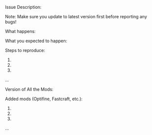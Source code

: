 Issue Description:

Note: Make sure you update to latest version first before reporting any bugs!

What happens:

What you expected to happen:

Steps to reproduce:

1.
2.
3.
...

Version of All the Mods:

Added mods (Optifine, Fastcraft, etc.):

1.
2.
3.
...
